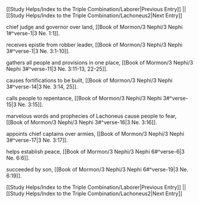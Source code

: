 [[Study Helps/Index to the Triple Combination/Laborer|Previous Entry]]  ||  [[Study Helps/Index to the Triple Combination/Lachoneus2|Next Entry]]

 chief judge and governor over land, [[Book of Mormon/3 Nephi/3 Nephi 1#^verse-1|3 Ne. 1:1]].

 receives epistle from robber leader, [[Book of Mormon/3 Nephi/3 Nephi 3#^verse-1|3 Ne. 3:1-10]].

 gathers all people and provisions in one place, [[Book of Mormon/3 Nephi/3 Nephi 3#^verse-11|3 Ne. 3:11-13, 22-25]].

 causes fortifications to be built, [[Book of Mormon/3 Nephi/3 Nephi 3#^verse-14|3 Ne. 3:14, 25]].

 calls people to repentance, [[Book of Mormon/3 Nephi/3 Nephi 3#^verse-15|3 Ne. 3:15]].

 marvelous words and prophecies of Lachoneus cause people to fear, [[Book of Mormon/3 Nephi/3 Nephi 3#^verse-16|3 Ne. 3:16]].

 appoints chief captains over armies, [[Book of Mormon/3 Nephi/3 Nephi 3#^verse-17|3 Ne. 3:17]].

 helps establish peace, [[Book of Mormon/3 Nephi/3 Nephi 6#^verse-6|3 Ne. 6:6]].

 succeeded by son, [[Book of Mormon/3 Nephi/3 Nephi 6#^verse-19|3 Ne. 6:19]].

[[Study Helps/Index to the Triple Combination/Laborer|Previous Entry]]  ||  [[Study Helps/Index to the Triple Combination/Lachoneus2|Next Entry]]